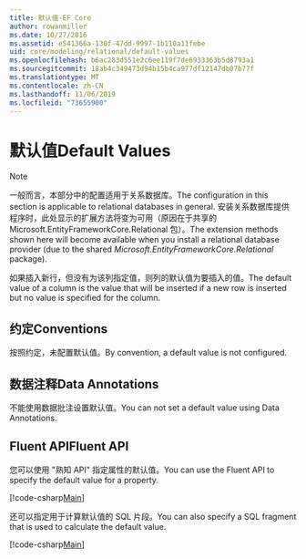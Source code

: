 ```yaml
---
title: 默认值-EF Core
author: rowanmiller
ms.date: 10/27/2016
ms.assetid: e541366a-130f-47dd-9997-1b110a11febe
uid: core/modeling/relational/default-values
ms.openlocfilehash: b6ac283d551e2c6ee119f7de6933363b5d8793a1
ms.sourcegitcommit: 18ab4c349473d94b15b4ca977df12147db07b77f
ms.translationtype: MT
ms.contentlocale: zh-CN
ms.lasthandoff: 11/06/2019
ms.locfileid: "73655900"
---
```

# <a name="default-values"></a><span data-ttu-id="6189b-102">默认值</span><span class="sxs-lookup"><span data-stu-id="6189b-102">Default Values</span></span>

> [!NOTE]  
> <span data-ttu-id="6189b-103">一般而言，本部分中的配置适用于关系数据库。</span><span class="sxs-lookup"><span data-stu-id="6189b-103">The configuration in this section is applicable to relational databases in general.</span></span> <span data-ttu-id="6189b-104">安装关系数据库提供程序时，此处显示的扩展方法将变为可用（原因在于共享的 Microsoft.EntityFrameworkCore.Relational 包）。</span><span class="sxs-lookup"><span data-stu-id="6189b-104">The extension methods shown here will become available when you install a relational database provider (due to the shared *Microsoft.EntityFrameworkCore.Relational* package).</span></span>

<span data-ttu-id="6189b-105">如果插入新行，但没有为该列指定值，则列的默认值为要插入的值。</span><span class="sxs-lookup"><span data-stu-id="6189b-105">The default value of a column is the value that will be inserted if a new row is inserted but no value is specified for the column.</span></span>

## <a name="conventions"></a><span data-ttu-id="6189b-106">约定</span><span class="sxs-lookup"><span data-stu-id="6189b-106">Conventions</span></span>

<span data-ttu-id="6189b-107">按照约定，未配置默认值。</span><span class="sxs-lookup"><span data-stu-id="6189b-107">By convention, a default value is not configured.</span></span>

## <a name="data-annotations"></a><span data-ttu-id="6189b-108">数据注释</span><span class="sxs-lookup"><span data-stu-id="6189b-108">Data Annotations</span></span>

<span data-ttu-id="6189b-109">不能使用数据批注设置默认值。</span><span class="sxs-lookup"><span data-stu-id="6189b-109">You can not set a default value using Data Annotations.</span></span>

## <a name="fluent-api"></a><span data-ttu-id="6189b-110">Fluent API</span><span class="sxs-lookup"><span data-stu-id="6189b-110">Fluent API</span></span>

<span data-ttu-id="6189b-111">您可以使用 "熟知 API" 指定属性的默认值。</span><span class="sxs-lookup"><span data-stu-id="6189b-111">You can use the Fluent API to specify the default value for a property.</span></span>

[!code-csharp[Main](../../../../samples/core/Modeling/FluentAPI/Relational/DefaultValue.cs?name=DefaultValue&highlight=9)]

<span data-ttu-id="6189b-112">还可以指定用于计算默认值的 SQL 片段。</span><span class="sxs-lookup"><span data-stu-id="6189b-112">You can also specify a SQL fragment that is used to calculate the default value.</span></span>

[!code-csharp[Main](../../../../samples/core/Modeling/FluentAPI/Relational/DefaultValueSql.cs?name=DefaultValueSql&highlight=9)]
